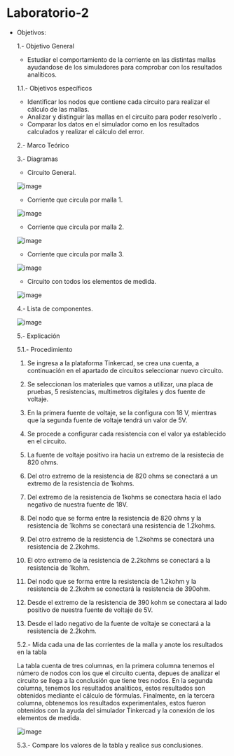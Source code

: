 # Laboratorio-2
 * Objetivos:
 
   1.- Objetivo General
   - Estudiar el comportamiento de la corriente en las distintas mallas ayudandose de los simuladores para comprobar con los resultados analíticos.
   
   1.1.- Objetivos específicos
   - Identificar los nodos que contiene cada circuito para realizar el cálculo de las mallas.
   - Analizar y distinguir las mallas en el circuito para poder resolverlo .
   - Comparar los datos en el simulador como en los resultados calculados y realizar el cálculo del error.
   
   2.- Marco Teórico
   
   
   
   3.- Diagramas
   
   * Circuito General.
   
   ![image](https://user-images.githubusercontent.com/76132461/103947678-7d5f8e00-5106-11eb-8cbb-14cea254fbe2.png)
   
   * Corriente que circula por malla 1.
   
   ![image](https://user-images.githubusercontent.com/76132461/103947723-8f413100-5106-11eb-9bd4-5eb2a0ac532c.png)
   
   * Corriente que circula por malla 2.
   
   ![image](https://user-images.githubusercontent.com/76132461/103947767-a2540100-5106-11eb-978f-b3371e54bc93.png)
   
   * Corriente que circula por malla 3.
   
   ![image](https://user-images.githubusercontent.com/76132461/103947801-af70f000-5106-11eb-88d5-dc3f502c64a9.png)
   
   * Circuito con todos los elementos de medida.
   
   ![image](https://user-images.githubusercontent.com/76132461/103947830-be57a280-5106-11eb-8151-36130ed3b32c.png)
   
   4.- Lista de componentes.
   
   ![image](https://user-images.githubusercontent.com/76132461/103948983-aed95900-5108-11eb-8151-e0721713d954.png)
   
   5.- Explicación
   
   5.1.- Procedimiento 
   
   1. Se ingresa a la plataforma Tinkercad, se crea una cuenta, a continuación en el apartado de circuitos seleccionar nuevo circuito.
   
   2. Se seleccionan los materiales que vamos a utilizar, una placa de pruebas, 5 resistencias, multimetros digitales y dos fuente de voltaje.
   
   3. En la primera fuente de voltaje, se la configura con 18 V, mientras que la segunda fuente de voltaje tendrá un valor de 5V.
   
   4. Se procede a configurar cada resistencia con el valor ya establecido en el circuito.
   
   5. La fuente de voltaje positivo ira hacia un extremo de la resistecia de 820 ohms.
   
   6. Del otro extremo de la resistencia de 820 ohms se conectará a un extremo de la resistencia de 1kohms.
   
   7. Del extremo de la resistencia de 1kohms se conectara hacia el lado negativo de nuestra fuente de 18V.
   
   8. Del nodo que se forma entre la resistencia de 820 ohms y la resistencia de 1kohms se conectará una resistencia de  1.2kohms.
   
   9. Del otro extremo de la resistencia de 1.2kohms se conectará una resistencia de 2.2kohms.
   
   10. El otro extremo de la resistencia de 2.2kohms se conectará a la resistencia de 1kohm.
   
   11. Del nodo que se forma entre la resistencia de 1.2kohm y la resistencia de 2.2kohm se conectará la resistencia de 390ohm.
   
   12. Desde el extremo de la resistencia de 390 kohm se conectara al lado positivo de nuestra fuente de voltaje de 5V.
   
   13. Desde el lado negativo de la fuente de voltaje se conectará a la resistencia de 2.2kohm.
   
   5.2.- Mida cada una de las corrientes de la malla y anote los resultados en la tabla
   
   La tabla cuenta de tres columnas, en la primera columna tenemos el número de nodos con los que el circuito cuenta, depues de analizar el circuito se llega a la conclusión que tiene tres nodos. En la segunda columna, tenemos los resultados analíticos, estos resultados son obtenidos mediante el cálculo de fórmulas. Finalmente, en la tercera columna, obtenemos los resultados experimentales, estos fueron obtenidos con la ayuda del simulador Tinkercad y la conexión de los elementos de medida.
   
   ![image](https://user-images.githubusercontent.com/76132461/103951411-9ff4a580-510c-11eb-8b0a-0b4bb28cf2dc.png)
   
   5.3.- Compare los valores de la tabla y realice sus conclusiones.
   
   
   
   
   
   
   
